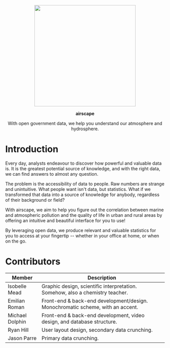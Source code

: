 <html>
<p align="center">
    <img src="https://raw.githubusercontent.com/yumiris/airscape/develop/public/logo.png" width=320>
</p>
<p align="center"><b>airscape</b></p>
<p align="center">
    With open government data, we help you understand our atmosphere and hydrosphere.
</p>
</html>

# Introduction

Every day, analysts endeavour to discover how powerful and valuable data is.
It is the greatest potential source of knowledge, and with the right data, we can find answers to almost any question.

The problem is the accessibility of data to people. Raw numbers are strange and unintuitive.
What people want isn't data, but statistics.
What if we transformed that data into a source of knowledge for anybody, regardless of their background or field?

With airscape, we aim to help you figure out the correlation between marine and atmospheric pollution and the quality of
life in urban and rural areas by offering an intuitive and beautiful interface for you to use!

By leveraging open data, we produce relevant and valuable statistics for you to access at your fingertip -- whether in your office at home, or when on the go. 

# Contributors

| Member          | Description                                                                    |
| --------------- | ------------------------------------------------------------------------------ |
| Isobelle Mead   | Graphic design, scientific interpretation. Somehow, also a chemistry teacher.  |
| Emilian Roman   | Front-end & back-end development/design. Monochromatic scheme, with an accent. |
| Michael Dolphin | Front-end & back-end development, video design, and database structure.        |
| Ryan Hill       | User layout design, secondary data crunching.                                  |
| Jason Parre     | Primary data crunching.                                                        |